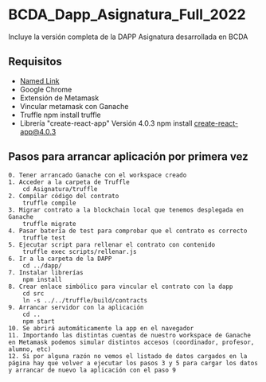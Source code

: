 # BCDA_Dapp_Asignatura_Full_2022
Incluye la versión completa de la DAPP Asignatura desarrollada en BCDA

## Requisitos
- [Named Link](https://trufflesuite.com/ganache/ "Ganache")
- Google Chrome
- Extensión de Metamask
- Vincular metamask con Ganache 
- Truffle 
    npm install truffle
- Librería "create-react-app" Versión 4.0.3 
    npm install create-react-app@4.0.3

## Pasos para arrancar aplicación por primera vez

    0. Tener arrancado Ganache con el workspace creado
    1. Acceder a la carpeta de Truffle
        cd Asignatura/truffle
    2. Compilar código del contrato
        truffle compile
    3. Migrar contrato a la blockchain local que tenemos desplegada en Ganache
        truffle migrate
    4. Pasar batería de test para comprobar que el contrato es correcto
        truffle test 
    5. Ejecutar script para rellenar el contrato con contenido
        truffle exec scripts/rellenar.js
    6. Ir a la carpeta de la DAPP
        cd ../dapp/
    7. Instalar librerías
        npm install
    8. Crear enlace simbólico para vincular el contrato con la dapp
        cd src
        ln -s ../../truffle/build/contracts
    9. Arrancar servidor con la aplicación
        cd ..
        npm start
    10. Se abrirá automáticamente la app en el navegador
    11. Importando las distintas cuentas de nuestro workspace de Ganache en Metamask podemos simular distintos accesos (coordinador, profesor, alumno, etc)
    12. Si por alguna razón no vemos el listado de datos cargados en la página hay que volver a ejecutar los pasos 3 y 5 para cargar los datos y arrancar de nuevo la aplicación con el paso 9